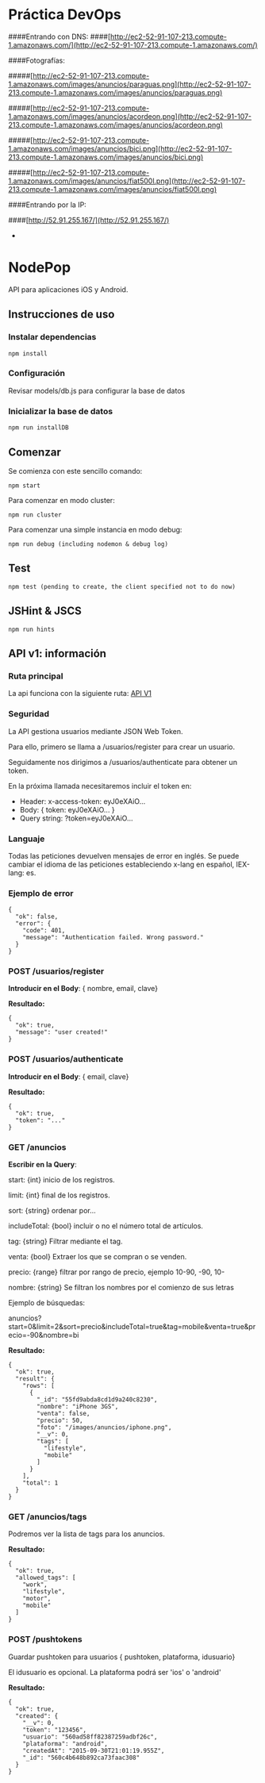 
# Práctica DevOps

####Entrando con DNS:
####[http://ec2-52-91-107-213.compute-1.amazonaws.com/](http://ec2-52-91-107-213.compute-1.amazonaws.com/)

####Fotografías: 

#####[http://ec2-52-91-107-213.compute-1.amazonaws.com/images/anuncios/paraguas.png](http://ec2-52-91-107-213.compute-1.amazonaws.com/images/anuncios/paraguas.png)

#####[http://ec2-52-91-107-213.compute-1.amazonaws.com/images/anuncios/acordeon.png](http://ec2-52-91-107-213.compute-1.amazonaws.com/images/anuncios/acordeon.png)

#####[http://ec2-52-91-107-213.compute-1.amazonaws.com/images/anuncios/bici.png](http://ec2-52-91-107-213.compute-1.amazonaws.com/images/anuncios/bici.png)

#####[http://ec2-52-91-107-213.compute-1.amazonaws.com/images/anuncios/fiat500l.png](http://ec2-52-91-107-213.compute-1.amazonaws.com/images/anuncios/fiat500l.png)


####Entrando por la IP: 

####[http://52.91.255.167/](http://52.91.255.167/)

-



# NodePop

API para aplicaciones iOS y Android.

## Instrucciones de uso

### Instalar dependencias
    
    npm install

### Configuración

Revisar models/db.js para configurar la base de datos

### Inicializar la base de datos

    npm run installDB

## Comenzar

Se comienza con este sencillo comando:
    
    npm start

Para comenzar en modo cluster:

    npm run cluster  

Para comenzar una simple instancia en modo debug:

    npm run debug (including nodemon & debug log)

## Test

    npm test (pending to create, the client specified not to do now)

## JSHint & JSCS

    npm run hints

## API v1: información


### Ruta principal

La api funciona con la siguiente ruta:  [API V1](/apiv1/anuncios)

### Seguridad

La API gestiona usuarios mediante JSON Web Token.

Para ello, primero se llama a /usuarios/register para crear un usuario.

Seguidamente nos dirigimos a /usuarios/authenticate para obtener un token.
  
En la próxima llamada necesitaremos incluir el token en:

- Header: x-access-token: eyJ0eXAiO...
- Body: { token: eyJ0eXAiO... }
- Query string: ?token=eyJ0eXAiO...

### Languaje

Todas las peticiones devuelven mensajes de error en inglés. Se puede cambiar el
idioma de las peticiones estableciendo x-lang en español, IEX-lang: es.


### Ejemplo de error

    {
      "ok": false,
      "error": {
        "code": 401,
        "message": "Authentication failed. Wrong password."
      }
    }

### POST /usuarios/register

**Introducir en el Body**: { nombre, email, clave}

**Resultado:**

    {
      "ok": true, 
      "message": "user created!"
    }

### POST /usuarios/authenticate

**Introducir en el Body**: { email, clave}

**Resultado:**

    {
      "ok": true, 
      "token": "..."
    }

### GET /anuncios

**Escribir en la Query**:

start: {int} inicio de los registros.

limit: {int} final de los registros.

sort: {string} ordenar por...

includeTotal: {bool} incluir o no el número total de artículos.

tag: {string} Filtrar mediante el tag.

venta: {bool} Extraer los que se compran o se venden.

precio: {range} filtrar por rango de precio, ejemplo 10-90, -90, 10-

nombre: {string} Se filtran los nombres por el comienzo de sus letras

Ejemplo de búsquedas: 

anuncios?start=0&limit=2&sort=precio&includeTotal=true&tag=mobile&venta=true&precio=-90&nombre=bi

**Resultado:**

    {
      "ok": true,
      "result": {
        "rows": [
          {
            "_id": "55fd9abda8cd1d9a240c8230",
            "nombre": "iPhone 3GS",
            "venta": false,
            "precio": 50,
            "foto": "/images/anuncios/iphone.png",
            "__v": 0,
            "tags": [
              "lifestyle",
              "mobile"
            ]
          }
        ],
        "total": 1
      }
    }


### GET /anuncios/tags

Podremos ver la lista de tags para los anuncios.


**Resultado:**

    {
      "ok": true,
      "allowed_tags": [
        "work",
        "lifestyle",
        "motor",
        "mobile"
      ]
    }

### POST /pushtokens

Guardar pushtoken para usuarios { pushtoken, plataforma, idusuario}

El idusuario es opcional.
La plataforma podrá ser 'ios' o 'android'

**Resultado:**

    {
      "ok": true,
      "created": {
        "__v": 0,
        "token": "123456",
        "usuario": "560ad58ff82387259adbf26c",
        "plataforma": "android",
        "createdAt": "2015-09-30T21:01:19.955Z",
        "_id": "560c4b648b892ca73faac308"
      }
    }
